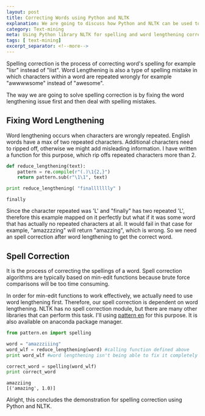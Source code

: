 ```yaml
---
layout: post
title: Correcting Words using Python and NLTK
explanation: We are going to discuss how Python and NLTK can be used to handle spelling correction.
category: Text-mining
meta: Using Python library NLTK for spelling and word lengthening correction.
tags: [ text-mining] 
excerpt_separator: <!--more-->
---
```


Spelling correction is the process of correcting word's spelling for example "lisr" instead of "list". Word Lengthening is also a type of spelling mistake in which characters within a word are repeated wrongly for example "awwwwsome" instead of "awesome". 
<!--more-->
The way we are going to solve spelling correction is by fixing the word lengthening issue first and then deal with spelling mistakes. 

## Fixing Word Lengthening
Word lengthening occurs when characters are wrongly repeated. English words have a max of two repeated characters. Additional characters need to ripped off, otherwise we might add misleading information. I have written a function for this purpose, which rip offs repeated characters more than 2.
```python
def reduce_lengthening(text):
    pattern = re.compile(r"(.)\1{2,}")
    return pattern.sub(r"\1\1", text)

print reduce_lengthening( "finallllllly" )
```
```output
finally
```
Since the character repeated was 'L' and "finally" has two repeated 'L', therefore this example mapped on it perfectly but what if it was some word that has actually no repeated characters at all. It would fail in that case for example, "amazzzzing" will return "amazzing", which is wrong. So we need an spell correction after word lengthening to get the correct word.

## Spell Correction
It is the process of correcting the spellings of a word. Spell correction algorithms are typically based on min-edit functions because brute force comparisons will be too time consuming.

In order for min-edit functions to work effectively, we actually need to use word lengthening first. Therefore, our spell correction is dependent on word lengthening. NLTK has no spell correction module, but there are many other libraries that can perform this task. I'll using [pattern en](https://www.clips.uantwerpen.be/pages/pattern-en) for this purpose. It is also available on anaconda package manager.
```python
from pattern.en import spelling

word = "amazzziiing"
word_wlf = reduce_lengthening(word) #calling function defined above
print word_wlf #word lengthening isn't being able to fix it completely

correct_word = spelling(word_wlf) 
print correct_word
```
```output
amazziing
[('amazing', 1.0)]
```
Alright, this concludes the demonstration for spelling correction using Python and NLTK.
